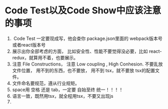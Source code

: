 # Code Test以及Code Show中应该注意的事项

1. ​	Code Test 一定要现成写，他会查你 package.json里面的 webpack版本号 或者react版本号
2. 展示出你全部考虑的方面， 比如安全性、性能不要觉得没必要，比如 react-redux，就算用不着，也要展示。
3. 注意 File Constructions， 注意 Low coupling , High Conhesion. 不要乱放文件位置， 用不到的东西，也不要放， 用不到 tsx，就不要放 tsx的配置文件。
4. 文件命名要规范，遵从行业规矩。
5.  space用 空格 还是 tab，一定要 自始至终 统一！！！！
6. 语言一致，既然用tsx，就全程用tsx，不要又出现js
7. 